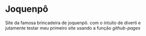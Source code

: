 # Joquenpô
 Site da famosa brincadeira de joquenpô.
 com o intuito de diverti e jutamente testar meu primeiro site usando a função *github-pages*

